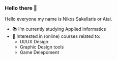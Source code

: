 ### Hello there 👋

Hello everyone my name is Nikos Sakellaris or Atai. 

- :books: I’m currently studying Applied Informatics
- :memo: Interested in (online) courses related to:
  - UI/UX Design
  - Graphic Design tools
  - Game Delepoment

